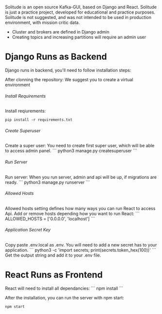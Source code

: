 Solitude is an open source Kafka-GUI, based on Django and React. Solitude is just a practice project, developed for educational and practice purposes. Solitude is not suggested, and was not intended to be used in production environment, with mission critic data.

- Cluster and brokers are defined in Django admin
- Creating topics and increasing partitions will require an admin user

<h1>Django Runs as Backend</h1>
Django runs in backend, you'll need to follow installation steps:

After clonning the repository:
We suggest you to create a virtual environment

<h6>Install Requirements</h6>
Install reqiurements:

```
pip install -r requirements.txt
```

<h6>Create Superuser</h6>
Create a super user: You need to create first super user, which will be able to access admin panel. 
```
python3 manage.py createsuperuser
```

<h6>Run Server</h6>
Run server: When you run server, admin and api will be up, if migrations are ready.
```
python3 manage.py runserver
```

<h6>Allowed Hosts</h6>
Allowed hosts setting defines how many ways you can run React to access Api. Add or remove hosts depending how you want to run React:
```
ALLOWED_HOSTS = ['0.0.0.0', 'localhost']
```

<h6>Application Secret Key</h6>
Copy paste .env.local as .env. You will need to add a new secret has to your application. 
```
python3 -c 'import secrets; print(secrets.token_hex(100))'
```
Get the output string and add it to your .env file. 


<h1>React Runs as Frontend </h1>
React will need to install all dependancies:
```
npm install
```

After the installation, you can run the server with npm start:
```
npm start
```

